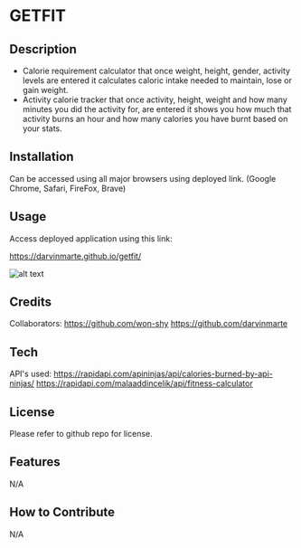 # GETFIT

## Description

- Calorie requirement calculator that once weight, height, gender, activity levels are entered it calculates caloric intake needed to maintain, lose or gain weight.
- Activity calorie tracker that once activity, height, weight and how many minutes you did the activity for, are entered it shows you how much that activity burns an hour and how many calories you have burnt based on your stats.

## Installation

Can be accessed using all major browsers using deployed link. (Google Chrome, Safari, FireFox, Brave)

## Usage

Access deployed application using this link:

https://darvinmarte.github.io/getfit/

![alt text](assets/)

## Credits

Collaborators:
https://github.com/won-shy
https://github.com/darvinmarte

## Tech 

API's used:
https://rapidapi.com/apininjas/api/calories-burned-by-api-ninjas/
https://rapidapi.com/malaaddincelik/api/fitness-calculator

## License

Please refer to github repo for license. 

## Features

N/A

## How to Contribute

N/A

